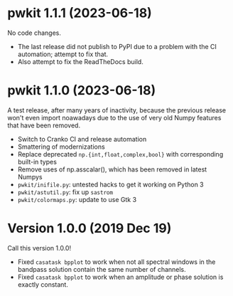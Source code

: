 # pwkit 1.1.1 (2023-06-18)

No code changes.

- The last release did not publish to PyPI due to a problem with
  the CI automation; attempt to fix that.
- Also attempt to fix the ReadTheDocs build.


# pwkit 1.1.0 (2023-06-18)

A test release, after many years of inactivity, because the previous release
won't even import noawadays due to the use of very old Numpy features that have
been removed.

- Switch to Cranko CI and release automation
- Smattering of modernizations
- Replace deprecated `np.{int,float,complex,bool}` with corresponding built-in types
- Remove uses of np.asscalar(), which has been removed in latest Numpys
- `pwkit/inifile.py`: untested hacks to get it working on Python 3
- `pwkit/astutil.py`: fix up `sastrom`
- `pwkit/colormaps.py`: update to use Gtk 3


# Version 1.0.0 (2019 Dec 19)

Call this version 1.0.0!

- Fixed `casatask bpplot` to work when not all spectral windows in the
  bandpass solution contain the same number of channels.
- Fixed `casatask bpplot` to work when an amplitude or phase solution is
  exactly constant.
